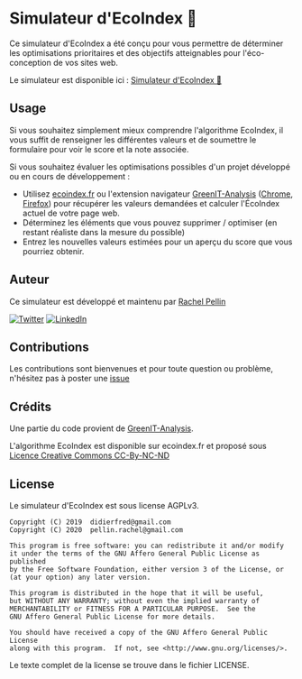 # Simulateur d'EcoIndex 🌱

Ce simulateur d'EcoIndex a été conçu pour vous permettre de déterminer les optimisations prioritaires et des objectifs atteignables pour l'éco-conception de vos sites web.

Le simulateur est disponible ici : [Simulateur d'EcoIndex 🌱](rachelwe.github.io/simulateur-ecoindex/)

## Usage

Si vous souhaitez simplement mieux comprendre l'algorithme EcoIndex, il vous suffit de renseigner les différentes valeurs et de soumettre le formulaire pour voir le score et la note associée.

Si vous souhaitez évaluer les optimisations possibles d'un projet développé ou en cours de développement :

- Utilisez [ecoindex.fr](http://www.ecoindex.fr/) ou l'extension navigateur [GreenIT-Analysis](https://github.com/cnumr/GreenIT-Analysis) ([Chrome](https://chrome.google.com/webstore/detail/greenit-analysis/mofbfhffeklkbebfclfaiifefjflcpad), [Firefox](https://addons.mozilla.org/fr/firefox/addon/greenit-analysis/)) pour récupérer les valeurs demandées et calculer l'ÉcoIndex actuel de votre page web.
- Déterminez les éléments que vous pouvez supprimer / optimiser (en restant réaliste dans la mesure du possible)
- Entrez les nouvelles valeurs estimées pour un aperçu du score que vous pourriez obtenir.


## Auteur
Ce simulateur est développé et maintenu par [Rachel Pellin](https://prachel.fr/)

[![Twitter](https://img.shields.io/badge/Twitter-4A4A4A?style=flat-square&logo=twitter)](https://twitter.com/r_a_chl)  [![LinkedIn](https://img.shields.io/badge/LinkedIn-4A4A4A?style=flat-square&logo=linkedin)](https://www.linkedin.com/in/rachel-pellin/)

## Contributions
Les contributions sont bienvenues et pour toute question ou problème, n'hésitez pas à poster une [issue](https://github.com/rachelwe/Simulateur-ecoindex/issues)

## Crédits
Une partie du code provient de [GreenIT-Analysis](https://github.com/cnumr/GreenIT-Analysis/).

L'algorithme EcoIndex est disponible sur ecoindex.fr et proposé sous [Licence Creative Commons CC-By-NC-ND](https://creativecommons.org/licenses/by-nc-nd/2.0/fr/)

## License

Le simulateur d'EcoIndex est sous license AGPLv3.

    Copyright (C) 2019  didierfred@gmail.com
    Copyright (C) 2020  pellin.rachel@gmail.com

    This program is free software: you can redistribute it and/or modify
    it under the terms of the GNU Affero General Public License as published
    by the Free Software Foundation, either version 3 of the License, or
    (at your option) any later version.

    This program is distributed in the hope that it will be useful,
    but WITHOUT ANY WARRANTY; without even the implied warranty of
    MERCHANTABILITY or FITNESS FOR A PARTICULAR PURPOSE.  See the
    GNU Affero General Public License for more details.

    You should have received a copy of the GNU Affero General Public License
    along with this program.  If not, see <http://www.gnu.org/licenses/>.

Le texte complet de la license se trouve dans le fichier LICENSE.
